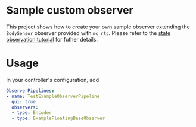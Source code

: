 Sample custom observer
==

This project shows how to create your own sample observer extending the `BodySensor` observer provided with `mc_rtc`. Please refer to the [state observation tutorial](https://jrl-umi3218.github.io/mc_rtc/tutorials/recipes/observers.html) for futher details.

Usage
==

In your controller's configuration, add

```yaml
ObserverPipelines:
- name: TestExampleObserverPipeline
  gui: true
  observers:
  - type: Encoder
  - type: ExampleFloatingBaseObserver
```
